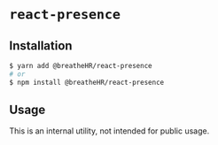 # `react-presence`

## Installation

```sh
$ yarn add @breatheHR/react-presence
# or
$ npm install @breatheHR/react-presence
```

## Usage

This is an internal utility, not intended for public usage.
